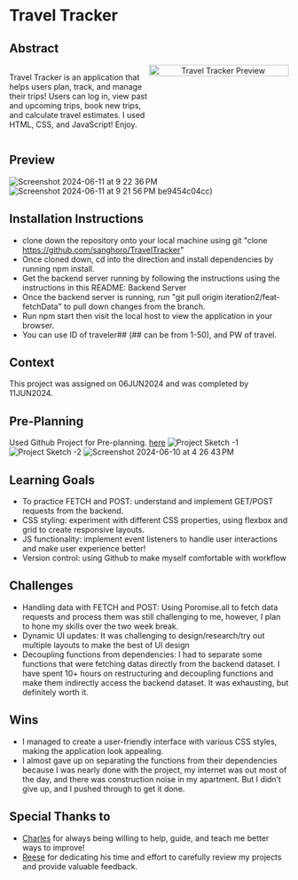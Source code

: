 # Travel Tracker

## Abstract
<div style="display: flex; align-items: flex-start;">
  <div style="flex: 1;">
    <p>Travel Tracker is an application that helps users plan, track, and manage their trips! Users can log in, view past and upcoming trips, book new trips, and calculate travel estimates. I used HTML, CSS, and JavaScript! Enjoy.</p>
  </div>
  <div style="flex: 1; text-align: center;">
    <img src="https://github.com/sanghoro/TravelTracker/assets/159068651/313b31aa-2515-4fc4-bcda-5c80699b9ab9" alt="Travel Tracker Preview" style="width: 100%; max-width: 300px;">
  </div>
</div>

## Preview
![Screenshot 2024-06-11 at 9 22 36 PM](https://github.com/sanghoro/TravelTracker/assets/159068651/48a3415f-9b46-4bce-9d17-b011c3457890)
![Screenshot 2024-06-11 at 9 21 56 PM](https://github.com/sanghoro/TravelTracker/assets/159068651/dba37e79-a300-4d0e-a6b6-05c0be3c48be)
be9454c04cc)


## Installation Instructions
  * clone down the repository onto your local machine using git "clone https://github.com/sanghoro/TravelTracker" 
  * Once cloned down, cd into the direction and install dependencies by running npm install.
  * Get the backend server running by following the instructions using the instructions in this README: Backend Server
  * Once the backend server is running, run "git pull origin iteration2/feat-fetchData" to pull down changes from the branch.
  * Run npm start then visit the local host to view the application in your browser.
  * You can use ID of traveler## (## can be from 1-50), and PW of travel.

## Context
This project was assigned on 06JUN2024 and was completed by 11JUN2024.

## Pre-Planning
Used Github Project for Pre-planning. [here](https://github.com/users/sanghoro/projects/9/views/2)
![Project Sketch -1](https://github.com/sanghoro/TravelTracker/assets/159068651/2014a1dc-0657-4279-b756-01a080f0262e)
![Project Sketch -2](https://github.com/sanghoro/TravelTracker/assets/159068651/0668f4e8-ab4e-4417-a8d7-45894f473f1f)
![Screenshot 2024-06-10 at 4 26 43 PM](https://github.com/sanghoro/TravelTracker/assets/159068651/363a2b05-2ca2-4d6f-bfff-7ffb5e86f4d9)

## Learning Goals
  * To practice FETCH and POST: understand and implement GET/POST requests from the backend.
  * CSS styling: experiment with different CSS properties, using flexbox and grid to create responsive layouts.
  * JS functionality: implement event listeners to handle user interactions and make user experience better!
  * Version control: using Github to make myself comfortable with workflow
  
## Challenges
  * Handling data with FETCH and POST: Using Poromise.all to fetch data requests and process them was still challenging to me, however, I plan to hone my skills over the two week break.
  * Dynamic UI updates: It was challenging to design/research/try out multiple layouts to make the best of UI design
  * Decoupling functions from dependencies: I had to separate some functions that were fetching datas directly from the backend dataset. I have spent 10+ hours on restructuring and decoupling functions and make them indirectly access the backend dataset. It was exhausting, but definitely worth it.
  
## Wins
  * I managed to create a user-friendly interface with various CSS styles, making the application look appealing.
  * I almost gave up on separating the functions from their dependencies because I was nearly done with the project, my internet was out most of the day, and there was construction noise in my apartment. But I didn’t give up, and I pushed through to get it done.

## Special Thanks to
  * [Charles](https://github.com/KojinKuro) for always being willing to help, guide, and teach me better ways to improve!
  * [Reese](https://github.com/reesegreen2014) for dedicating his time and effort to carefully review my projects and provide valuable feedback.
